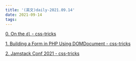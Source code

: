 ```yaml
---
title: '(英文)daily-2021.09.14'
date: 2021-09-14
tags:
---
```


[0. On the `dl` - css-tricks](https://css-tricks.com/on-the-dl/)

[1. Building a Form in PHP Using DOMDocument - css-tricks](https://css-tricks.com/building-a-form-in-php-using-domdocument/)

[2. Jamstack Conf 2021 - css-tricks](https://jamstackconf.com/)